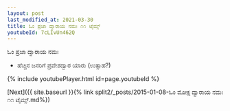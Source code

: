 ```yaml
---
layout: post
last_modified_at: 2021-03-30
title: ಓಂ ಪ್ರಜಾ ದ್ವಾರಾಯ ನಮಃ ೧೧ ಟೈಮ್ಸ್
youtubeId: 7cLIvUn462Q
---
```

 
 
 ಓಂ ಪ್ರಜಾ ದ್ವಾರಾಯ ನಮಃ  
 
 -  ಹೆಚ್ಚಿನ ಜನರಿಗೆ ಪ್ರವೇಶದ್ವಾರ ಯಾರು (ಉತ್ಸಾಹ?) 
 
  
 
  
 
 
 
 
 
 


{% include youtubePlayer.html id=page.youtubeId %}
 
[Next]({{ site.baseurl }}{% link  split2/_posts/2015-01-08-ಓಂ ಮೋಕ್ಷ ದ್ವಾರಾಯ ನಮಃ ೧೧ ಟೈಮ್ಸ್.md%})
 
